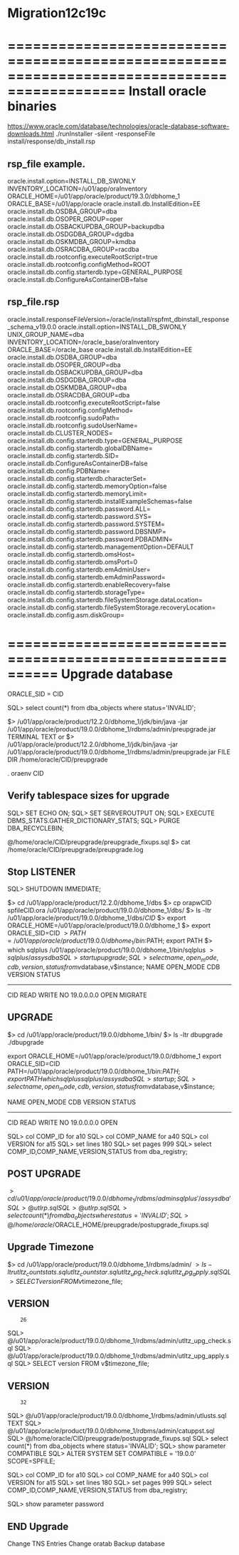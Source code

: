 # Migration12c19c

============================================================================================
Install oracle binaries 
============================================================================================
https://www.oracle.com/database/technologies/oracle-database-software-downloads.html
./runInstaller -silent -responseFile install/response/db_install.rsp

rsp_file example. 
-----------------------------------------------------------------------------------------------
oracle.install.option=INSTALL_DB_SWONLY
INVENTORY_LOCATION=/u01/app/oraInventory
ORACLE_HOME=/u01/app/oracle/product/19.3.0/dbhome_1
ORACLE_BASE=/u01/app/oracle
oracle.install.db.InstallEdition=EE
oracle.install.db.OSDBA_GROUP=dba
oracle.install.db.OSOPER_GROUP=oper
oracle.install.db.OSBACKUPDBA_GROUP=backupdba
oracle.install.db.OSDGDBA_GROUP=dgdba
oracle.install.db.OSKMDBA_GROUP=kmdba
oracle.install.db.OSRACDBA_GROUP=racdba
oracle.install.db.rootconfig.executeRootScript=true
oracle.install.db.rootconfig.configMethod=ROOT
oracle.install.db.config.starterdb.type=GENERAL_PURPOSE
oracle.install.db.ConfigureAsContainerDB=false


rsp_file.rsp 
-----------------------------------------------------------------------------------------------
oracle.install.responseFileVersion=/oracle/install/rspfmt_dbinstall_response_schema_v19.0.0
oracle.install.option=INSTALL_DB_SWONLY
UNIX_GROUP_NAME=dba
INVENTORY_LOCATION=/oracle_base/oraInventory
ORACLE_BASE=/oracle_base
oracle.install.db.InstallEdition=EE
oracle.install.db.OSDBA_GROUP=dba
oracle.install.db.OSOPER_GROUP=dba
oracle.install.db.OSBACKUPDBA_GROUP=dba
oracle.install.db.OSDGDBA_GROUP=dba
oracle.install.db.OSKMDBA_GROUP=dba
oracle.install.db.OSRACDBA_GROUP=dba
oracle.install.db.rootconfig.executeRootScript=false
oracle.install.db.rootconfig.configMethod=
oracle.install.db.rootconfig.sudoPath=
oracle.install.db.rootconfig.sudoUserName=
oracle.install.db.CLUSTER_NODES=
oracle.install.db.config.starterdb.type=GENERAL_PURPOSE
oracle.install.db.config.starterdb.globalDBName=
oracle.install.db.config.starterdb.SID=
oracle.install.db.ConfigureAsContainerDB=false
oracle.install.db.config.PDBName=
oracle.install.db.config.starterdb.characterSet=
oracle.install.db.config.starterdb.memoryOption=false
oracle.install.db.config.starterdb.memoryLimit=
oracle.install.db.config.starterdb.installExampleSchemas=false
oracle.install.db.config.starterdb.password.ALL=
oracle.install.db.config.starterdb.password.SYS=
oracle.install.db.config.starterdb.password.SYSTEM=
oracle.install.db.config.starterdb.password.DBSNMP=
oracle.install.db.config.starterdb.password.PDBADMIN=
oracle.install.db.config.starterdb.managementOption=DEFAULT
oracle.install.db.config.starterdb.omsHost=
oracle.install.db.config.starterdb.omsPort=0
oracle.install.db.config.starterdb.emAdminUser=
oracle.install.db.config.starterdb.emAdminPassword=
oracle.install.db.config.starterdb.enableRecovery=false
oracle.install.db.config.starterdb.storageType=
oracle.install.db.config.starterdb.fileSystemStorage.dataLocation=
oracle.install.db.config.starterdb.fileSystemStorage.recoveryLocation=
oracle.install.db.config.asm.diskGroup=

==========================================================
Upgrade database
==========================================================
ORACLE_SID = CID 

SQL> select count(*) from dba_objects where status='INVALID';

$> /u01/app/oracle/product/12.2.0/dbhome_1/jdk/bin/java -jar /u01/app/oracle/product/19.0.0/dbhome_1/rdbms/admin/preupgrade.jar TERMINAL TEXT
or 
$> /u01/app/oracle/product/12.2.0/dbhome_1/jdk/bin/java -jar /u01/app/oracle/product/19.0.0/dbhome_1/rdbms/admin/preupgrade.jar FILE DIR /home/oracle/CID/preupgrade

. oraenv 
CID


Verify tablespace sizes for upgrade
-----------------------------------------------------

SQL> SET ECHO ON;
SQL> SET SERVEROUTPUT ON;
SQL> EXECUTE DBMS_STATS.GATHER_DICTIONARY_STATS;
SQL> PURGE DBA_RECYCLEBIN;

@/home/oracle/CID/preupgrade/preupgrade_fixups.sql
$> cat /home/oracle/CID/preupgrade/preupgrade.log

Stop LISTENER
-----------------------------------------------------

SQL> SHUTDOWN IMMEDIATE;

$> cd /u01/app/oracle/product/12.2.0/dbhome_1/dbs
$> cp orapwCID spfileCID.ora /u01/app/oracle/product/19.0.0/dbhome_1/dbs/
$> ls -ltr /u01/app/oracle/product/19.0.0/dbhome_1/dbs/*CID*
$> export ORACLE_HOME=/u01/app/oracle/product/19.0.0/dbhome_1
$> export ORACLE_SID=CID
$> PATH=/u01/app/oracle/product/19.0.0/dbhome_1/bin:$PATH; export PATH
$> which sqlplus
/u01/app/oracle/product/19.0.0/dbhome_1/bin/sqlplus
$> sqlplus / as sysdba
SQL> startup upgrade;
SQL> select name,open_mode,cdb,version,status from v$database,v$instance;
NAME      OPEN_MODE            CDB VERSION           STATUS
--------- -------------------- --- ----------------- ------------
CID       READ WRITE           NO  19.0.0.0.0        OPEN MIGRATE 


UPGRADE 
-----------------------------------------------------
$> cd /u01/app/oracle/product/19.0.0/dbhome_1/bin/
$> ls -ltr dbupgrade
./dbupgrade

export ORACLE_HOME=/u01/app/oracle/product/19.0.0/dbhome_1
export ORACLE_SID=CID
PATH=/u01/app/oracle/product/19.0.0/dbhome_1/bin:$PATH; export PATH
which sqlplus
sqlplus / as sysdba
SQL> startup;
SQL> select name,open_mode,cdb,version,status from v$database,v$instance;

NAME      OPEN_MODE            CDB VERSION           STATUS
--------- -------------------- --- ----------------- ------------
CID       READ WRITE           NO  19.0.0.0.0        OPEN 

SQL> col COMP_ID for a10
SQL> col COMP_NAME for a40
SQL> col VERSION for a15
SQL> set lines 180
SQL> set pages 999
SQL> select COMP_ID,COMP_NAME,VERSION,STATUS from dba_registry;

POST UPGRADE 
-----------------------------------------------------

$> cd /u01/app/oracle/product/19.0.0/dbhome_1/rdbms/admin
sqlplus '/as sysdba'
SQL> @utlrp.sql
SQL> @utlrp.sql
SQL> select count(*) from dba_objects where status='INVALID';
SQL> @/home/oracle/$ORACLE_HOME/preupgrade/postupgrade_fixups.sql

Upgrade Timezone
-----------------------------------------------------
$> cd /u01/app/oracle/product/19.0.0/dbhome_1/rdbms/admin/
$> ls -ltr utltz_countstats.sql utltz_countstar.sql utltz_upg_check.sql utltz_upg_apply.sql
SQL> SELECT version FROM v$timezone_file;

   VERSION
----------
        26
SQL> @/u01/app/oracle/product/19.0.0/dbhome_1/rdbms/admin/utltz_upg_check.sql
SQL> @/u01/app/oracle/product/19.0.0/dbhome_1/rdbms/admin/utltz_upg_apply.sql
SQL> SELECT version FROM v$timezone_file;

   VERSION
----------
        32

SQL> @/u01/app/oracle/product/19.0.0/dbhome_1/rdbms/admin/utlusts.sql TEXT
SQL> @/u01/app/oracle/product/19.0.0/dbhome_1/rdbms/admin/catuppst.sql
SQL> @/home/oracle/CID/preupgrade/postupgrade_fixups.sql
SQL> select count(*) from dba_objects where status='INVALID';
SQL> show parameter COMPATIBLE
SQL> ALTER SYSTEM SET COMPATIBLE = '19.0.0' SCOPE=SPFILE;

SQL> col COMP_ID for a10
SQL> col COMP_NAME for a40
SQL> col VERSION for a15
SQL> set lines 180
SQL> set pages 999
SQL> select COMP_ID,COMP_NAME,VERSION,STATUS from dba_registry;

SQL> show parameter password

END Upgrade
-----------------------------------------------------
Change TNS Entries 
Change oratab
Backup database

